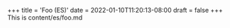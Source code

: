 +++
title = 'Foo (ES)'
date = 2022-01-10T11:20:13-08:00
draft = false
+++
This is content/es/foo.md
